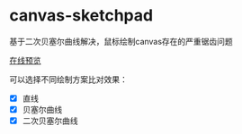 # canvas-sketchpad

基于二次贝塞尔曲线解决，鼠标绘制canvas存在的严重锯齿问题

[在线预览](https://bojue.github.io/canvas-sketchpad/)

可以选择不同绘制方案比对效果：

- [x] 直线
- [x] 贝塞尔曲线
- [x] 二次贝塞尔曲线